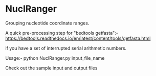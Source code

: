 # NuclRanger
Grouping nucleotide coordinate ranges.

A quick pre-processing step for "bedtools getfasta":-
https://bedtools.readthedocs.io/en/latest/content/tools/getfasta.html

if you have a set of interrupted serial arithmetic numbers.

Usage:-
python NuclRanger.py input_file_name

Check out the sample input and output files
